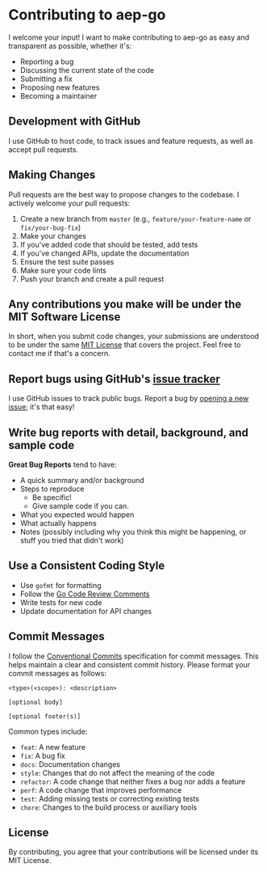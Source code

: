 # Contributing to aep-go

I welcome your input! I want to make contributing to aep-go as easy and transparent as possible, whether it's:

- Reporting a bug
- Discussing the current state of the code
- Submitting a fix
- Proposing new features
- Becoming a maintainer

## Development with GitHub
I use GitHub to host code, to track issues and feature requests, as well as accept pull requests.

## Making Changes
Pull requests are the best way to propose changes to the codebase. I actively welcome your pull requests:

1. Create a new branch from `master` (e.g., `feature/your-feature-name` or `fix/your-bug-fix`)
2. Make your changes
3. If you've added code that should be tested, add tests
4. If you've changed APIs, update the documentation
5. Ensure the test suite passes
6. Make sure your code lints
7. Push your branch and create a pull request

## Any contributions you make will be under the MIT Software License
In short, when you submit code changes, your submissions are understood to be under the same [MIT License](http://choosealicense.com/licenses/mit/) that covers the project. Feel free to contact me if that's a concern.

## Report bugs using GitHub's [issue tracker](https://github.com/blaberg/aep-go/issues)
I use GitHub issues to track public bugs. Report a bug by [opening a new issue](https://github.com/blaberg/aep-go/issues/new); it's that easy!

## Write bug reports with detail, background, and sample code

**Great Bug Reports** tend to have:

- A quick summary and/or background
- Steps to reproduce
  - Be specific!
  - Give sample code if you can.
- What you expected would happen
- What actually happens
- Notes (possibly including why you think this might be happening, or stuff you tried that didn't work)

## Use a Consistent Coding Style

* Use `gofmt` for formatting
* Follow the [Go Code Review Comments](https://github.com/golang/go/wiki/CodeReviewComments)
* Write tests for new code
* Update documentation for API changes

## Commit Messages

I follow the [Conventional Commits](https://www.conventionalcommits.org/) specification for commit messages. This helps maintain a clear and consistent commit history. Please format your commit messages as follows:

```
<type>(<scope>): <description>

[optional body]

[optional footer(s)]
```

Common types include:
- `feat`: A new feature
- `fix`: A bug fix
- `docs`: Documentation changes
- `style`: Changes that do not affect the meaning of the code
- `refactor`: A code change that neither fixes a bug nor adds a feature
- `perf`: A code change that improves performance
- `test`: Adding missing tests or correcting existing tests
- `chore`: Changes to the build process or auxiliary tools

## License
By contributing, you agree that your contributions will be licensed under its MIT License. 